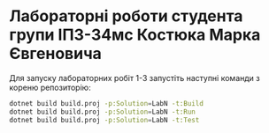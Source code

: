 # Лабораторні роботи студента групи ІПЗ-34мс Костюка Марка Євгеновича

Для запуску лабораторних робіт 1-3 запустіть наступні команди з кореню репозиторію:

```bash
dotnet build build.proj -p:Solution=LabN -t:Build
dotnet build build.proj -p:Solution=LabN -t:Run
dotnet build build.proj -p:Solution=LabN -t:Test
```